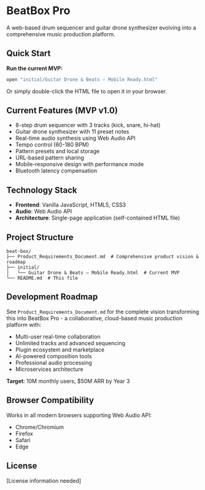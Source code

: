 # BeatBox Pro

A web-based drum sequencer and guitar drone synthesizer evolving into a comprehensive music production platform.

## Quick Start

**Run the current MVP:**
```bash
open "initial/Guitar Drone & Beats – Mobile Ready.html"
```

Or simply double-click the HTML file to open it in your browser.

## Current Features (MVP v1.0)

- 8-step drum sequencer with 3 tracks (kick, snare, hi-hat)
- Guitar drone synthesizer with 11 preset notes
- Real-time audio synthesis using Web Audio API
- Tempo control (60-180 BPM)
- Pattern presets and local storage
- URL-based pattern sharing
- Mobile-responsive design with performance mode
- Bluetooth latency compensation

## Technology Stack

- **Frontend**: Vanilla JavaScript, HTML5, CSS3
- **Audio**: Web Audio API
- **Architecture**: Single-page application (self-contained HTML file)

## Project Structure

```
beat-box/
├── Product_Requirements_Document.md  # Comprehensive product vision & roadmap
├── initial/
│   └── Guitar Drone & Beats – Mobile Ready.html  # Current MVP
└── README.md  # This file
```

## Development Roadmap

See `Product_Requirements_Document.md` for the complete vision transforming this into BeatBox Pro - a collaborative, cloud-based music production platform with:

- Multi-user real-time collaboration
- Unlimited tracks and advanced sequencing
- Plugin ecosystem and marketplace
- AI-powered composition tools
- Professional audio processing
- Microservices architecture

**Target**: 10M monthly users, $50M ARR by Year 3

## Browser Compatibility

Works in all modern browsers supporting Web Audio API:
- Chrome/Chromium
- Firefox  
- Safari
- Edge

## License

[License information needed]